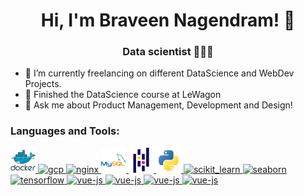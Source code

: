 <h1 align="center">Hi, I'm Braveen Nagendram! 👋</h1>
<h3 align="center">Data scientist 🧑🏽‍💻</h3>

- 🔭 I’m currently freelancing on different DataScience and WebDev Projects.
- 🌱 Finished the DataScience course at LeWagon
- 💬 Ask me about Product Management, Development and Design!

<h3 align="left">Languages and Tools:</h3>
<p align="left"> 
  <a href="https://www.docker.com/" target="_blank" rel="noreferrer"> 
    <img src="https://raw.githubusercontent.com/devicons/devicon/master/icons/docker/docker-original-wordmark.svg" alt="docker" width="40" height="40"/> 
  </a> 
  <a href="https://cloud.google.com" target="_blank" rel="noreferrer"> 
    <img src="https://www.vectorlogo.zone/logos/google_cloud/google_cloud-icon.svg" alt="gcp" width="40" height="40"/> 
  </a>
  <a href="https://www.nginx.com/" target="_blank" rel="noreferrer">
    <img src="https://www.vectorlogo.zone/logos/nginx/nginx-ar21.svg" alt="nginx" width="40" height="40"/>
  </a>
  <a href="https://www.mysql.com/" target="_blank" rel="noreferrer">
    <img src="https://raw.githubusercontent.com/devicons/devicon/master/icons/mysql/mysql-original-wordmark.svg" alt="mysql" width="40" height="40"/>
  </a>
  <a href="https://pandas.pydata.org/" target="_blank" rel="noreferrer">
    <img src="https://raw.githubusercontent.com/devicons/devicon/2ae2a900d2f041da66e950e4d48052658d850630/icons/pandas/pandas-original.svg" alt="pandas" width="40" height="40"/> 
  </a>
  <a href="https://www.python.org" target="_blank" rel="noreferrer">
    <img src="https://raw.githubusercontent.com/devicons/devicon/master/icons/python/python-original.svg" alt="python" width="40" height="40"/>
  </a>
  <a href="https://scikit-learn.org/" target="_blank" rel="noreferrer">
    <img src="https://upload.wikimedia.org/wikipedia/commons/0/05/Scikit_learn_logo_small.svg" alt="scikit_learn" width="40" height="40"/>
  </a>
  <a href="https://seaborn.pydata.org/" target="_blank" rel="noreferrer">
    <img src="https://seaborn.pydata.org/_images/logo-mark-lightbg.svg" alt="seaborn" width="40" height="40"/>
  </a> 
  <a href="https://www.tensorflow.org" target="_blank" rel="noreferrer">
    <img src="https://www.vectorlogo.zone/logos/tensorflow/tensorflow-icon.svg" alt="tensorflow" width="40" height="40"/>
  </a>
  <a href="https://vuejs.org/" target="_blank" rel="noreferrer">
    <img src="https://www.vectorlogo.zone/logos/vuejs/vuejs-icon.svg" alt="vue-js" width="40" height="40"/>
  </a>
  
  <a href="https://www.php.net/" target="_blank" rel="noreferrer">
    <img src="https://cdn.jsdelivr.net/gh/devicons/devicon@latest/icons/php/php-original.svg" alt="vue-js" width="40" height="40"/>
  </a>
  <a href="https://wordpress.org/" target="_blank" rel="noreferrer">
    <img src="https://www.vectorlogo.zone/logos/wordpress/wordpress-icon.svg" alt="vue-js" width="40" height="40"/>
  </a>
  <a href="https://angular.io/" target="_blank" rel="noreferrer">
    <img src="https://www.vectorlogo.zone/logos/angular/angular-icon.svg" alt="vue-js" width="40" height="40"/>
  </a>
</p>
